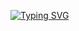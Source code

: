 [![Typing SVG](https://readme-typing-svg.herokuapp.com?font=Merriweather&size=18&color=EB5480CA&lines=Welcome+To+Mood+Analyzer+Program)](https://git.io/typing-svg)
